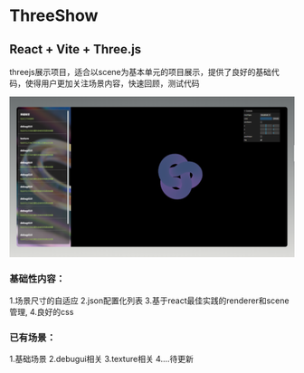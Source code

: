 # ThreeShow

## React + Vite + Three.js
threejs展示项目，适合以scene为基本单元的项目展示，提供了良好的基础代码，使得用户更加关注场景内容，快速回顾，测试代码

![这是图片](/public/preview.png)

### 基础性内容：
1.场景尺寸的自适应
2.json配置化列表
3.基于react最佳实践的renderer和scene管理,
4.良好的css

### 已有场景：
1.基础场景
2.debugui相关
3.texture相关
4....待更新